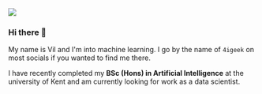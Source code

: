 <img src="https://digitalredneck.co.uk/linkedin_topper.jpeg" />

### Hi there 👋

My name is Vil and I'm into machine learning. I go by the name of `4igeek` on most socials if you wanted to find me there.

I have recently completed my <strong>BSc (Hons) in Artificial Intelligence</strong> at the university of Kent and am currently looking for work as a data scientist.
